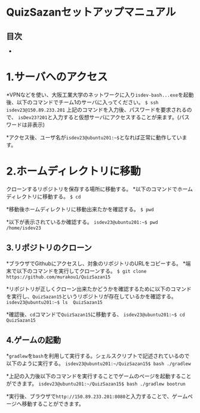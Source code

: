 # QuizSazanセットアップマニュアル

## 目次
*

# 1.サーバへのアクセス
*VPNなどを使い、大阪工業大学のネットワークに入り`isdev-bash...exe`を起動後、以下のコマンドでチーム1のサーバに入ってください。
`$ ssh isdev23@150.89.233.201`
上記のコマンドを入力後、パスワードを要求されるので、
`isDev23?201`と入力すると仮想サーバにアクセスすることが来ます。(パスワードは非表示)

*アクセス後、ユーザ名が`isdev23@ubuntu201:~$`となれば正常に動作しています。

# 2.ホームディレクトリに移動
クローンするリポジトリを保存する場所に移動する。
*以下のコマンドでホームディレクトリに移動する。
`$ cd`

*移動後ホームディレクトリに移動出来たかを確認する。
`$ pwd`

*以下が表示されているか確認する。
`isdev23@ubuntu201:~$ pwd  /home/isdev23`

## 3.リポジトリのクローン
*ブラウザでGithubにアクセスし、対象のリポジトリのURLをコピーする。
*端末で以下のコマンドを実行してクローンする。
`$ git clone https://github.com/murakou1/QuizSazan15`

*リポジトリが正しくクローン出来たかどうかを確認するために以下のコマンドを実行し、`QuizSazan15`というリポジトリが存在しているかを確認する。
`isdev23@ubuntu201:~$ ls  QuizSazan15`

*確認後、`cd`コマンドで`QuizSazan15`に移動する、
`isdev23@ubuntu201:~$ cd QuizSazan15`

## 4.ゲームの起動
*`gradlew`を`bash`を利用して実行する。シェルスクリプトで記述されているので以下のように実行する。
`isdev23@ubuntu201:~/QuizSazan15$ bash ./gradlew`

*上記の入力後以下のコマンドを実行することでゲームのページを起動することができます。
`isdev23@ubuntu201:~/QuizSazan15$ bash ./gradlew bootrun`

*実行後、ブラウザで`http://150.89.233.201:8080`と入力することで、ゲームページへ移動することができます。